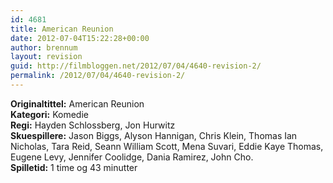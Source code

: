 ```yaml
---
id: 4681
title: American Reunion
date: 2012-07-04T15:22:28+00:00
author: brennum
layout: revision
guid: http://filmbloggen.net/2012/07/04/4640-revision-2/
permalink: /2012/07/04/4640-revision-2/
---
```

**Originaltittel:** American Reunion  
**Kategori:** Komedie  
**Regi:** Hayden Schlossberg, Jon Hurwitz  
**Skuespillere:** Jason Biggs, Alyson Hannigan, Chris Klein, Thomas Ian Nicholas, Tara Reid, Seann William Scott, Mena Suvari, Eddie Kaye Thomas, Eugene Levy, Jennifer Coolidge, Dania Ramirez, John Cho.  
**Spilletid:** 1 time og 43 minutter

&nbsp;